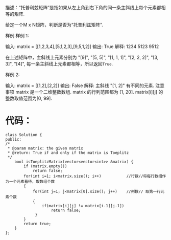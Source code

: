 描述：“托普利兹矩阵”是指如果从左上角到右下角的同一条主斜线上每个元素都相等的矩阵.

给定一个M x N矩阵，判断是否为“托普利兹矩阵”.

样例
样例 1:

输入: matrix = [[1,2,3,4],[5,1,2,3],[9,5,1,2]]
输出: True
解释:
1234
5123
9512

在上述矩阵中，主斜线上元素分别为 "[9]", "[5, 5]", "[1, 1, 1]", "[2, 2, 2]", "[3, 3]", "[4]", 每一条主斜线上元素都相等，所以返回`True`.


样例 2:

输入: matrix = [[1,2],[2,2]]
输出: False
解释:
主斜线 "[1, 2]" 有不同的元素.
注意事项
matrix 是一个二维整数数组.
matrix 的行列范围都为 [1, 20].
matrix[i][j] 的整数取值范围为[0, 99].


**代码：**
===
    class Solution {
    public:
    /*
     * @param matrix: the given matrix
     * @return: True if and only if the matrix is Toeplitz
     */
        bool isToeplitzMatrix(vector<vector<int>> &matrix) {
            if (matrix.empty())
                return false;
            for(int i=1; i<matrix.size(); i++)           //行数//将每行数组作为一个元素看待，取数组个数
            {
                for(int j=1; j<matrix[0].size(); j++)    //列数// 取第一行元素个数
                {
                    if(matrix[i][j] != matrix[i-1][j-1])
                        return false;
                 }
            }
            return true;
        }
    };
